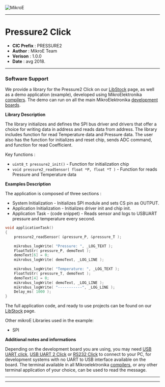 ![MikroE](http://www.mikroe.com/img/designs/beta/logo_small.png)

---

# Pressure2 Click

- **CIC Prefix**  : PRESSURE2
- **Author**      : MikroE Team
- **Verison**     : 1.0.0
- **Date**        : avg 2018.

---


### Software Support

We provide a library for the Pressure2 Click on our [LibStock](https://libstock.mikroe.com/projects/view/1420/pressure-2-click) 
page, as well as a demo application (example), developed using MikroElektronika 
[compilers](http://shop.mikroe.com/compilers). The demo can run on all the main 
MikroElektronika [development boards](http://shop.mikroe.com/development-boards).

**Library Description**

The library initializes and defines the SPI bus driver and drivers that offer a choice for writing data in address and reads data from address.
The library includes function for read Temperature data and Pressure data.
The user also has the function for initializes and reset chip, sends ADC command, and function for read Coefficient.

Key functions :

- ``` uint8_t pressure2_init() ``` - Function for initialization chip
- ``` void pressure2_readSensor( float *P, float *T ) ``` - Function for reads Pressure and Temperature data

**Examples Description**

The application is composed of three sections :

- System Initialization - Initializes SPI module and sets CS pin as OUTPUT.
- Application Initialization - Initializes driver init and chip init.
- Application Task - (code snippet) - Reads sensor and logs to USBUART pressure and temperature every second.

```.c
void applicationTask()
{
    pressure2_readSensor( &pressure_P, &pressure_T );
    
    mikrobus_logWrite( "Pressure: ", _LOG_TEXT );
    FloatToStr( pressure_P, demoText );
    demoText[6] = 0;
    mikrobus_logWrite( demoText, _LOG_LINE );
    
    mikrobus_logWrite( "Temperature: ", _LOG_TEXT );
    FloatToStr( pressure_T, demoText );
    demoText[4] = 0;
    mikrobus_logWrite( demoText, _LOG_LINE );
    mikrobus_logWrite( "-----------", _LOG_LINE );
    Delay_ms( 1000 );
}
```

The full application code, and ready to use projects can be found on our 
[LibStock](https://libstock.mikroe.com/projects/view/1420/pressure-2-click) page.

Other mikroE Libraries used in the example:

- SPI

**Additional notes and informations**

Depending on the development board you are using, you may need 
[USB UART click](http://shop.mikroe.com/usb-uart-click), 
[USB UART 2 Click](http://shop.mikroe.com/usb-uart-2-click) or 
[RS232 Click](http://shop.mikroe.com/rs232-click) to connect to your PC, for 
development systems with no UART to USB interface available on the board. The 
terminal available in all Mikroelektronika 
[compilers](http://shop.mikroe.com/compilers), or any other terminal application 
of your choice, can be used to read the message.

---
---

